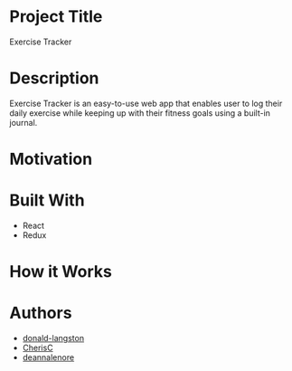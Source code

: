 # Project Title
Exercise Tracker

# Description
Exercise Tracker is an easy-to-use web app that enables user to log their daily exercise while keeping up with their fitness goals using a built-in journal. 

# Motivation


# Built With
- React
- Redux

# How it Works


# Authors
* [donald-langston](https://github.com/donald-langston)
* [CherisC](https://github.com/CherisC)
* [deannalenore](https://github.com/deannalenore)
